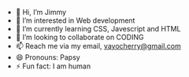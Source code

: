 - 👋 Hi, I’m Jimmy
- 👀 I’m interested in Web development
- 🌱 I’m currently learning CSS, Javescript and HTML
- 💞️ I’m looking to collaborate on CODING
- 📫 Reach me via my email, vayocherry@gmail.com
- 😄 Pronouns: Papsy
- ⚡ Fun fact: I am human

<!---
Jimmypaps001/Jimmypaps001 is a ✨ special ✨ repository because its `README.md` (this file) appears on your GitHub profile.
You can click the Preview link to take a look at your changes.
--->
